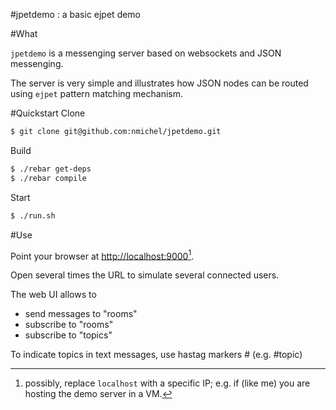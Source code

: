 #jpetdemo : a basic ejpet demo


#What

`jpetdemo` is a messenging server based on websockets and JSON messenging.

The server is very simple and illustrates how JSON nodes can be routed using `ejpet` pattern matching mechanism.

#Quickstart
Clone 

```bash
$ git clone git@github.com:nmichel/jpetdemo.git
```

Build

``` bash
$ ./rebar get-deps
$ ./rebar compile
```

Start

``` bash
$ ./run.sh
```

#Use

Point your browser at [http://localhost:9000](http://localhost:9000)[^1].

Open several times the URL to simulate several connected users.

The web UI allows to 

* send messages to "rooms"
* subscribe to "rooms"
* subscribe to "topics"

To indicate topics in text messages, use hastag markers # (e.g. #topic)

[^1]: possibly, replace `localhost` with a specific IP; e.g. if (like me) you are hosting the demo server in a VM.

